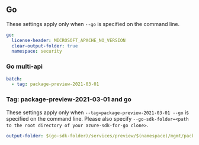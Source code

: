 ## Go

These settings apply only when `--go` is specified on the command line.

```yaml $(go)
go:
  license-header: MICROSOFT_APACHE_NO_VERSION
  clear-output-folder: true
  namespace: security
```

### Go multi-api

``` yaml $(go) && $(multiapi)
batch:
  - tag: package-preview-2021-03-01
```

### Tag: package-preview-2021-03-01 and go

These settings apply only when `--tag=package-preview-2021-03-01 --go` is specified on the command line.
Please also specify `--go-sdk-folder=<path to the root directory of your azure-sdk-for-go clone>`.

```yaml $(tag) == 'package-preview-2021-03-01' && $(go)
output-folder: $(go-sdk-folder)/services/preview/$(namespace)/mgmt/package-preview-2021-03-01/$(namespace)
```